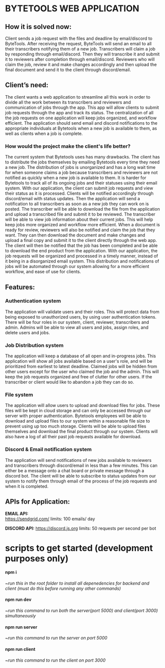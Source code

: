 # BYTETOOLS WEB APPLICATION

## How it is solved now:
Client sends a job request with the files and deadline by email/discord to ByteTools. After receiving the request, ByteTools will send an email to all their transcribers notifying them of a new job. Transcribers will claim a job by responding through email/discord. Then they will transcribe it and submit it to reviewers after completion through email/discord. Reviewers who will claim the job, review it and make changes accordingly and then upload the final document and send it to the client through discord/email.

## Client’s need:
The client wants a web application to streamline all this work in order to divide all the work between its transcribers and reviewers and communication of jobs through the app. This app will allow clients to submit job requests through the app and track its status. The centralization of all the job requests on one application will keep jobs organized, and workflow efficient. The application should send email and discord notifications to the appropriate individuals at Bytetools when a new job is available to them, as well as clients when a job is complete.

### How would the project make the client's life better?

The current system that Bytetools uses has many drawbacks. The client has to distribute the jobs themselves by emailing Bytetools every time they need a new job. The distribution of jobs is unorganized and has a long wait time for when someone claims a job because transcribers and reviewers are not notified as quickly when a new job is available to them. It is harder for Bytetools to track all of its ongoing jobs and their statuses using their email system. 
With our application, the client can submit job requests and view their status as it is processed. Clients will be notified accordingly through discord/email with status updates. Then the application will send a notification to all transcribers as soon as a new job they can work on is posted. The transcriber will be able to download the file from the application and upload a transcribed file and submit it to be reviewed. The transcriber will be able to view job information about their current jobs. This will help keep jobs more organized and workflow more efficient. When a document is ready for review, reviewers will also be notified and claim the job that they want. They can then download the document and make changes and upload a final copy and submit it to the client directly through the web app. The client will then be notified that the job has been completed and be able to download the end product from the application. With our application, the job requests will be organized and processed in a timely manner, instead of it being in a disorganized email system. This distribution and notifications of jobs will be automated through our system allowing for a more efficient workflow, and ease of use for clients.

## Features:

### Authentication system 
The application will validate users and their roles. This will protect data from being exposed to unauthorized users, by using user authentication tokens. There will be four roles in our system, client, reviewer, transcribers and admin. Admins will be able to view all users and jobs, assign roles, and delete users and jobs.
	
### Job Distribution system
The application will keep a database of all open and in-progress jobs. This application will show all jobs available based on a user's role, and will be prioritized from earliest to latest deadline. Claimed jobs will be hidden from other users except for the user who claimed the job and the admin. This will keep the job requests organized and free of clutter for other users. If the transcriber or client would like to abandon a job they can do so.

### File system
The application will allow users to upload and download files for jobs. These files will be kept in  cloud storage and can only be accessed through our server with proper authentication. Bytetools employees will be able to download and upload files to our system within a reasonable file size to prevent using up too much storage. Clients will be able to upload files themselves and download the final product through our system. Clients will also have a log of all their past job requests available for download.

### Discord & Email notification system
The application will send notifications of new jobs available to reviewers and transcribers through discord/email in less than a few minutes. This can either be a message onto a chat board or private message through a discord bot. The client will be able to subscribe to status updates from our system to notify them through email of the process of the job requests and when it is completed.


## APIs for Application:

**EMAIL API:**	
https://sendgrid.com/ 
limits: 100 emails/ day

**DISCORD API:** 
https://discord.js.org
limits: 50 requests per second per bot

# scripts to get started (development purposes only)
#### npm i
*~run this in the root folder to install all depenedencies for backend and client (must do this before running any other commands)*
#### npm run dev
*~run this command to run both the server(port 5000) and client(port 3000) simultaneously* 
#### npm run server
*~run this command to run the server on port 5000*
#### npm run client
*~run this command to run the client on port 3000*


